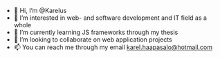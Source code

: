 - 👋 Hi, I’m @Karelus
- 👀 I’m interested in web- and software development and IT field as a whole
- 🌱 I’m currently learning JS frameworks through my thesis
- 💞️ I’m looking to collaborate on web application projects
- 📫 You can reach me through my email karel.haapasalo@hotmail.com

<!---
Karelus/Karelus is a ✨ special ✨ repository because its `README.md` (this file) appears on your GitHub profile.
You can click the Preview link to take a look at your changes.
--->
